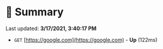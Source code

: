 # 📖 Summary
Last updated: **3/17/2021, 3:40:17 PM**

- `GET` [https://google.com](https://google.com) - **Up** (122ms)
